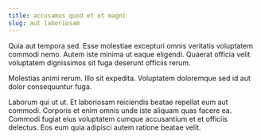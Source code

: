 ```yaml
---
title: accusamus quod et et magni
slug: aut laboriosam
---
```


Quia aut tempora sed. Esse molestiae excepturi omnis veritatis voluptatem commodi nemo. Autem iste minima ut eaque eligendi. Quaerat officia velit voluptatem dignissimos sit fuga deserunt officiis rerum.

Molestias animi rerum. Illo sit expedita. Voluptatem doloremque sed id aut dolor consequuntur fuga.

Laborum qui ut ut. Et laboriosam reiciendis beatae repellat eum aut commodi. Corporis et enim omnis unde iste aliquam quas facere ea. Commodi fugiat eius voluptatem cumque accusantium et et officiis delectus. Eos eum quia adipisci autem ratione beatae velit.
